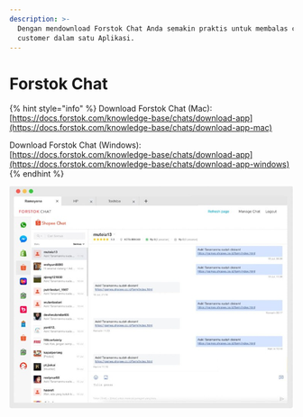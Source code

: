```yaml
---
description: >-
  Dengan mendownload Forstok Chat Anda semakin praktis untuk membalas chattingan
  customer dalam satu Aplikasi.
---
```


# Forstok Chat

{% hint style="info" %}
Download Forstok Chat \(Mac\):  
[https://docs.forstok.com/knowledge-base/chats/download-app](https://docs.forstok.com/knowledge-base/chats/download-app-mac)

Download Forstok Chat \(Windows\):  
[https://docs.forstok.com/knowledge-base/chats/download-app](https://docs.forstok.com/knowledge-base/chats/download-app-windows)
{% endhint %}



![](../../.gitbook/assets/image%20%28182%29.png)

